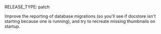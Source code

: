 RELEASE_TYPE: patch

Improve the reporting of database migrations (so you'll see if docstore isn't starting because one is running), and try to recreate missing thumbnails on startup.